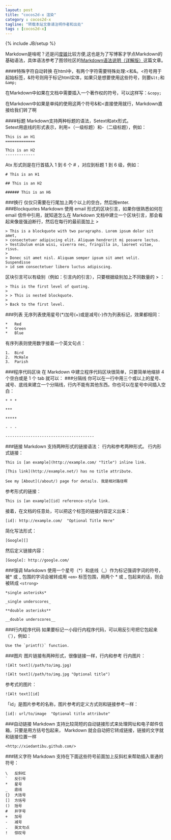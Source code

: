 ```yaml
---
layout: post
title: "cocos2d-x 渲染"
category : cocos2d-x
tagline: "转载本站文章请注明作者和出处"
tags : [cocos2d-x]
---
```

{% include JB/setup %}

Markdown是啥呢？还是问[度娘](http://baike.baidu.com/view/2311114.htm "Markdown")比较方便,这也是为了写博客才学点Markdown的基础语法，具体语法参考了图领社区的[Markdown语法说明（详解版）](http://www.ituring.com.cn/article/504)这篇文章。

####特殊字符自动转换
在html中，有两个字符需要特殊处理:<和&。<符号用于起始标签，&符号则用于标记html实体，如果只是想要使用这些符号，则要`&lt;`和`&amp;`

在Markdown中如果在文档中需要插入一个著作权的符号，可以这样写：`&copy;`

在Markdown中如果是单纯的使用这两个符号&和<直接使用就行，Markdown直接给我们转了啊

####标题
Markdown支持两种标题的语法，Setext和atx形式。    
Setext用底线的形式表示，利用=（一级标题）和-（二级标题），例如：

	This is an H1
	=============

	This is an H2
	-------------

Atx 形式则是在行首插入 1 到 6 个 # ，对应到标题 1 到 6 级，例如：

	# This is an H1

	## This is an H2

	###### This is an H6

###换行
仅仅只需要在行尾加上两个以上的空白，然后按enter.  
###Blockquotes
Markdown 使用 email 形式的区块引言，如果你很熟悉如何在 email 信件中引用，就知道怎么在 Markdown 文档中建立一个区块引言，那会看起来像是强迫断行，然后在每行的最前面加上 >  

	> This is a blockquote with two paragraphs. Lorem ipsum dolor sit amet,
	> consectetuer adipiscing elit. Aliquam hendrerit mi posuere lectus.
	> Vestibulum enim wisi, viverra nec, fringilla in, laoreet vitae, risus.
	> 
	> Donec sit amet nisl. Aliquam semper ipsum sit amet velit. Suspendisse
	> id sem consectetuer libero luctus adipiscing.

区块引言可以有级别（例如：引言内的引言），只要根据级别加上不同数量的 > ：

	> This is the first level of quoting.
	>
	> > This is nested blockquote.
	>
	> Back to the first level.

###列表
无序列表使用星号(\*)加号(\+)或是减号(\-)作为列表标记，效果都相同：

	*   Red
	*   Green
	*   Blue

有序列表则使用数字接着一个英文句点：

	1.  Bird
	2.  McHale
	3.  Parish


        
###程序代码区块
在 Markdown 中建立程序代码区块很简单，只要简单地缩排 4 个空白或是 1 个 tab 就可以：
###分隔线
你可以在一行中用三个或以上的星号、减号、底线来建立一个分隔线，行内不能有其他东西。你也可以在星号中间插入空白：

	* * *

	***

	*****

	- - -

	---------------------------------------
###链接
Markdown 支持两种形式的链接语法： 行内和参考两种形式。
行内形式链接：

	This is [an example](http://example.com/ "Title") inline link.

	[This link](http://example.net/) has no title attribute.

	See my [About](/about/) page for details. 我是相对路径啊
参考形式的链接：

	This is [an example][id] reference-style link.

接着，在文档的任意处，可以把这个标签的链接内容定义出来：

	[id]: http://example.com/  "Optional Title Here"	

简化写法形式：

	[Google][]

然后定义链接内容：

	[Google]: http://google.com/

###强调
Markdown 使用一个星号（\*）和底线（\_）作为标记强调字词的符号，被\* 或 \_ 包围的字词会被转成用 `<em>` 标签包围，用两个 \* 或 \_ 包起来的话，则会被转成 `<strong>`

	*single asterisks*

	_single underscores_

	**double asterisks**

	__double underscores__

###行内程序代码
如果要标记一小段行内程序代码，可以用反引号把它包起来（\`），例如：

	Use the `printf()` function.

###图片
图片链接有两种形式，很像链接一样，行内和参考
行内图片：

	![Alt text](/path/to/img.jpg)

	![Alt text](/path/to/img.jpg "Optional title")
参考式的图片：

	![Alt text][id]
「id」是图片参考的名称，图片参考的定义方式则和链接参考一样：

	[id]: url/to/image  "Optional title attribute"
###自动链接
Markdown 支持比较简短的自动链接形式来处理网址和电子邮件信箱，只要是用方括号包起来， Markdown 就会自动把它转成链接，链接的文字就和链接位置一样

	<http://xiedantibu.github.com/>

###转义字符
Markdown 支持在下面这些符号前面加上反斜杠来帮助插入普通的符号：

	\   反斜杠
	`   反引号
	*   星号
	_   底线
	{}  大括号
	[]  方括号
	()  括号
	#   井字号
	+   加号
	-   减号
	.   英文句点
	!   惊叹号
